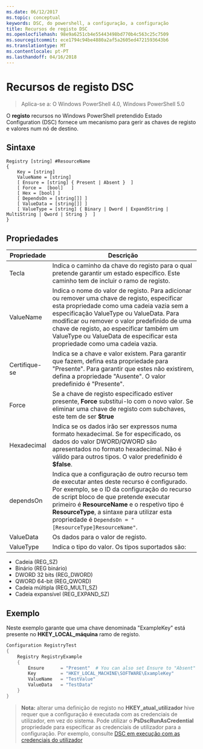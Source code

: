 ```yaml
---
ms.date: 06/12/2017
ms.topic: conceptual
keywords: DSC, do powershell, a configuração, a configuração
title: Recursos de registo DSC
ms.openlocfilehash: 98e9a6251cb4e55443498bd770b4c563c25c7509
ms.sourcegitcommit: ece1794c94be4880a2af5a2605ed4721593643b6
ms.translationtype: MT
ms.contentlocale: pt-PT
ms.lasthandoff: 04/16/2018
---
```

# <a name="dsc-registry-resource"></a>Recursos de registo DSC

> Aplica-se a: O Windows PowerShell 4.0, Windows PowerShell 5.0

O **registo** recursos no Windows PowerShell pretendido Estado Configuration (DSC) fornece um mecanismo para gerir as chaves de registo e valores num nó de destino.

## <a name="syntax"></a>Sintaxe

```
Registry [string] #ResourceName
{
    Key = [string]
    ValueName = [string]
    [ Ensure = [string] { Present | Absent }  ]
    [ Force =  [bool]   ]
    [ Hex = [bool] ]
    [ DependsOn = [string[]] ]
    [ ValueData = [string[]] ]
    [ ValueType = [string] { Binary | Dword | ExpandString | MultiString | Qword | String }  ]
}
```

## <a name="properties"></a>Propriedades
|  Propriedade  |  Descrição   |
|---|---|
| Tecla| Indica o caminho da chave do registo para o qual pretende garantir um estado específico. Este caminho tem de incluir o ramo de registo.|
| ValueName| Indica o nome do valor de registo. Para adicionar ou remover uma chave de registo, especificar esta propriedade como uma cadeia vazia sem a especificação ValueType ou ValueData. Para modificar ou remover o valor predefinido de uma chave de registo, ao especificar também um ValueType ou ValueData de especificar esta propriedade como uma cadeia vazia.|
| Certifique-se| Indica se a chave e valor existem. Para garantir que fazem, defina esta propriedade para "Presente". Para garantir que estes não existirem, defina a propriedade "Ausente". O valor predefinido é "Presente".|
| Force| Se a chave de registo especificado estiver presente, __Force__ substitui-lo com o novo valor. Se eliminar uma chave de registo com subchaves, este tem de ser __$true__|
| Hexadecimal| Indica se os dados irão ser expressos numa formato hexadecimal. Se for especificado, os dados do valor DWORD/QWORD são apresentados no formato hexadecimal. Não é válido para outros tipos. O valor predefinido é __$false__.|
| dependsOn| Indica que a configuração de outro recurso tem de executar antes deste recurso é configurado. Por exemplo, se o ID da configuração do recurso de script bloco de que pretende executar primeiro é __ResourceName__ e o respetivo tipo é __ResourceType__, a sintaxe para utilizar esta propriedade é `DependsOn = "[ResourceType]ResourceName"`.|
| ValueData| Os dados para o valor de registo.|
| ValueType| Indica o tipo do valor. Os tipos suportados são:
<ul><li>Cadeia (REG_SZ)</li>


<li>Binário (REG binário)</li>


<li>DWORD 32 bits (REG_DWORD)</li>


<li>QWORD 64-bit (REG_QWORD)</li>


<li>Cadeia múltipla (REG_MULTI_SZ)</li>


<li>Cadeia expansível (REG_EXPAND_SZ)</li></ul>

## <a name="example"></a>Exemplo
Neste exemplo garante que uma chave denominada "ExampleKey" está presente no **HKEY\_LOCAL\_máquina** ramo de registo.
```powershell
Configuration RegistryTest
{
    Registry RegistryExample
    {
        Ensure      = "Present"  # You can also set Ensure to "Absent"
        Key         = "HKEY_LOCAL_MACHINE\SOFTWARE\ExampleKey"
        ValueName   = "TestValue"
        ValueData   = "TestData"
    }
}
```

>**Nota:** alterar uma definição de registo no **HKEY\_atual\_utilizador** hive requer que a configuração é executada com as credenciais de utilizador, em vez do sistema.
>Pode utilizar o **PsDscRunAsCredential** propriedade para especificar as credenciais de utilizador para a configuração. Por exemplo, consulte [DSC em execução com as credenciais do utilizador](runAsUser.md)
